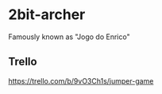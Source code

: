 # 2bit-archer
Famously known as "Jogo do Enrico"

## Trello
https://trello.com/b/9vO3Ch1s/jumper-game


